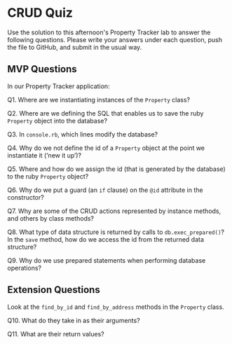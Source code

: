 # CRUD Quiz

Use the solution to this afternoon's Property Tracker lab to answer the following questions. Please write your answers under each question, push the file to GitHub, and submit in the usual way.

## MVP Questions

In our Property Tracker application:

Q1. Where are we instantiating instances of the `Property` class?

<!-- attr_accessor :address, :property_value, :number_bedrooms, :year_built
attr_reader :id -->

Q2. Where are we defining the SQL that enables us to save the ruby `Property` object into the database?

<!-- property_tracker.sql file -->

Q3. In `console.rb`, which lines modify the database?

<!-- property1 = Property.new()
property1.save() -->


Q4. Why do we not define the id of a `Property` object at the point we instantiate it (‘new it up’)?



Q5. Where and how do we assign the id (that is generated by the database) to the ruby `Property` object?

 <!-- def Property.find(id_number)
 property_data = db.exec_prepared("find", values)[0] -->

Q6. Why do we put a guard (an `if` clause) on the `@id` attribute in the constructor?



Q7. Why are some of the CRUD actions represented by instance methods, and others by class methods?




Q8. What type of data structure is returned by calls to `db.exec_prepared()`? In the `save` method, how do we access the id from the returned data structure?



Q9. Why do we use prepared statements when performing database operations?

<!-- db.prepare("save", sql)
@id = db.exec_prepared("save", values)[0]["id"].to_i
db.close() -->


## Extension Questions

Look at the `find_by_id` and `find_by_address` methods in the `Property` class.

Q10. What do they take in as their arguments?

Q11. What are their return values?
